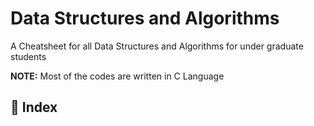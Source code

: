 # Data Structures and Algorithms


A Cheatsheet for all Data Structures and Algorithms for under graduate students

**NOTE:** Most of the codes are written in C Language

## 🦐 Index